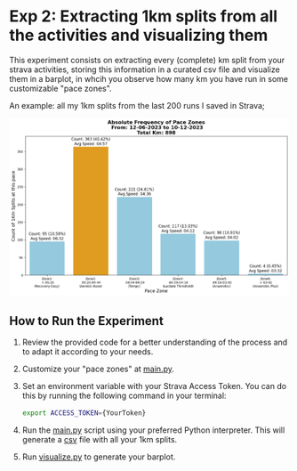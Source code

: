 # Exp 2: Extracting 1km splits from all the activities and visualizing them 

This experiment consists on extracting every (complete) km split from your strava activities, storing this information in a curated csv file and visualize them in a barplot, in whcih you observe how many km you have run in some customizable "pace zones". 

An example: all my 1km splits from the last 200 runs I saved in Strava;

![Example Visualization](../Exp2VisualizingPacePerKm/vis/pace_zones_plot.png)

## How to Run the Experiment

1. Review the provided code for a better understanding of the process and to adapt it according to your needs.

2. Customize your "pace zones" at [main.py](Exp2VisualizingPacePerKm\main.py).

3. Set an environment variable with your Strava Access Token. You can do this by running the following command in your terminal:

   ```bash
   export ACCESS_TOKEN={YourToken}
   ```

4. Run the [main.py](main.py) script using your preferred Python interpreter. This will generate a [csv](Exp2VisualizingPacePerKm\data\AllTime1kmSplits.csv) file with all your 1km splits. 

5. Run [visualize.py](Exp2VisualizingPacePerKm\visualize.py) to generate your barplot.
